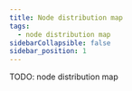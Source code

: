 ```yaml
---
title: Node distribution map
tags:
  - node distribution map
sidebarCollapsible: false
sidebar_position: 1
---
```


TODO: node distribution map
